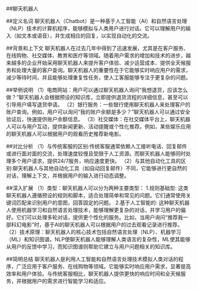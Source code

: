 ##聊天机器人

##定义名词
聊天机器人（Chatbot）是一种基于人工智能（AI）和自然语言处理（NLP）技术的计算机程序，能够模拟与人类用户进行对话。它可以理解用户的输入（如文本或语音），并生成相应的回复，以实现自动化的交流。

##背景和上下文
聊天机器人在过去几年中得到了迅速发展，尤其是在客户服务、在线购物、社交媒体、教育和医疗等领域。随着用户需求的增加和技术的进步，越来越多的企业开始采用聊天机器人来提升客户体验、减少运营成本、提供全天候服务和处理大量的客户查询。聊天机器人的重要性在于它能够实时响应用户的需求，减少等待时间，并且能够处理重复性任务，使人工客服能够专注于更复杂的问题。

##举例说明
 （1）电商网站：用户可以通过聊天机器人询问“我想退货，应该怎么做？”聊天机器人会根据预设的知识库，立即提供退货流程的详细信息，甚至可以引导用户填写退货申请。
 （2）银行服务：一些银行使用聊天机器人来处理客户的账户查询。例如，用户可以询问“我的账户余额是多少？”聊天机器人可以通过安全验证后，快速提供账户余额信息。
 （3）社交媒体：在社交媒体平台上，聊天机器人可以与用户互动，提供新闻更新、活动提醒或个性化推荐。例如，某些娱乐应用的聊天机器人可以根据用户的观看历史推荐新电影。

##对比分析
（1）与传统客服的区别:传统客服通常依赖人工接听电话、回复邮件或进行面对面的交流，处理速度较慢且受限于人工资源。而聊天机器人能够同时处理多个用户请求，提供24/7服务，响应速度更快。
（2）与其他自动化工具的区别:聊天机器人与其他自动化工具（如自动回复邮件）不同，它能够进行更自然的对话，理解上下文，并根据用户的输入进行动态调整。

##深入扩展
（1）类型：聊天机器人可以分为两种主要类型：
    1.规则基础型: 这类聊天机器人遵循预设的规则和脚本，适合处理简单和常见的问题。它们通常使用关键词匹配来识别用户的意图，回答固定的问题。
    2.基于人工智能的: 这种聊天机器人使用机器学习和自然语言处理技术，能够理解更复杂的对话，并学习用户的偏好。它们可以处理多轮对话，提供更个性化的服务。比如，当用户询问“推荐我一部科幻电影”时，基于AI的聊天机器人可以根据用户的过去观看记录进行推荐。
（2）技术原理：聊天机器人的核心技术包括自然语言处理（NLP）、机器学习（ML）和知识图谱。NLP使聊天机器人能够理解人类语言的复杂性，ML使其能够从用户的反馈中学习，而知识图谱则帮助它建立与用户问题相关的知识库。

##简明总结
聊天机器人是利用人工智能和自然语言处理技术模拟人类对话的程序，广泛应用于客户服务、在线购物等领域。它能够实时响应用户需求，显著提高效率和用户体验。与传统客服相比，聊天机器人提供更快的响应时间和全天候服务，并根据用户的需求进行智能学习和适应。